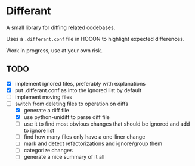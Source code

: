 # Differant

A small library for diffing related codebases.

Uses a `.differant.conf` file in HOCON to highlight expected differences.

Work in progress, use at your own risk.

## TODO

* [X] implement ignored files, preferably with explanations
* [X] put .differant.conf as into the ignored list by default
* [ ] implement moving files
* [ ] switch from deleting files to operation on diffs
  * [X] generate a diff file
  * [X] use python-unidiff to parse diff file
  * [ ] use it to find most obvious changes that should be ignored and add to ignore list
  * [ ] find how many files only have a one-liner change
  * [ ] mark and detect refactorizations and ignore/group them
  * [ ] categorize changes
  * [ ] generate a nice summary of it all
